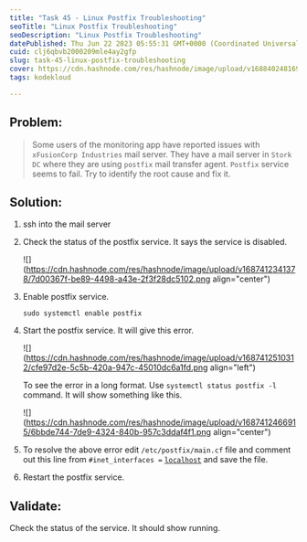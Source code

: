 ```yaml
---
title: "Task 45 - Linux Postfix Troubleshooting"
seoTitle: "Linux Postfix Troubleshooting"
seoDescription: "Linux Postfix Troubleshooting"
datePublished: Thu Jun 22 2023 05:55:31 GMT+0000 (Coordinated Universal Time)
cuid: clj6qbvb2000209mle4ay2gfp
slug: task-45-linux-postfix-troubleshooting
cover: https://cdn.hashnode.com/res/hashnode/image/upload/v1688402481695/41268ead-df39-4c0c-b495-d1cc2ed4d0ae.png
tags: kodekloud

---
```


## Problem:

> Some users of the monitoring app have reported issues with `xFusionCorp Industries` mail server. They have a mail server in `Stork DC` where they are using `postfix` mail transfer agent. `Postfix` service seems to fail. Try to identify the root cause and fix it.

## Solution:

1. ssh into the mail server
    
2. Check the status of the postfix service. It says the service is disabled.
    
    ![](https://cdn.hashnode.com/res/hashnode/image/upload/v1687412341378/7d00367f-be89-4498-a43e-2f3f28dc5102.png align="center")
    
3. Enable postfix service.
    
    ```plaintext
    sudo systemctl enable postfix
    ```
    
4. Start the postfix service. It will give this error.
    
    ![](https://cdn.hashnode.com/res/hashnode/image/upload/v1687412510312/cfe97d2e-5c5b-420a-947c-45010dc6a1fd.png align="left")
    
    To see the error in a long format. Use `systemctl status postfix -l` command. It will show something like this.
    
    ![](https://cdn.hashnode.com/res/hashnode/image/upload/v1687412466915/6bbde744-7de9-4324-840b-957c3ddaf4f1.png align="center")
    
5. To resolve the above error edit `/etc/postfix/main.cf` file and comment out this line from `#inet_interfaces =` [`localhost`](http://localhost) and save the file.
    
6. Restart the postfix service.
    

## Validate:

Check the status of the service. It should show running.